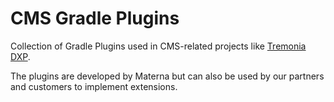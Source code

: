 # CMS Gradle Plugins

Collection of Gradle Plugins used in CMS-related projects like [Tremonia DXP](https://www.tremonia-dxp.de).

The plugins are developed by Materna but can also be used by our partners and customers to implement extensions.


